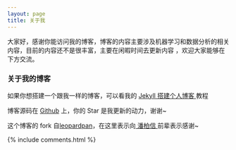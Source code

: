 ```yaml
---
layout: page
title: 关于我 
---
```


大家好，感谢你能访问我的博客，博客的内容主要涉及机器学习和数据分析的相关内容，目前的内容还不是很丰富，主要在闲暇时间去更新内容 ，欢迎大家能够在下方交流。






<p>

<h3> 关于我的博客 </h3>  

<p>



如果你想搭建一个跟我一样的博客，可以看我的 
<a href="/2016/10/jekyll_tutorials1/"> Jekyll 搭建个人博客 </a>
教程

<p>



博客源码在 <a target="_blank" href='https://github.com/apodxx/apodxx.github.io'>Github</a> 上，你的 Star 是我更新的动力，谢谢~

<p> 
	这个博客的 fork 自<a href="https://github.com/leopardpan/leopardpan.github.io">leopardpan</a>，在这里表示向<a href="http://baixin.io/"> 潘柏信 </a>前辈表示感谢~

<p>

<p> 

<p> 


{% include comments.html %}

